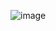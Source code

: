 ![image](https://user-images.githubusercontent.com/37501487/205469824-6be37919-c22e-4e08-a841-120dbd3fe0c8.png)
